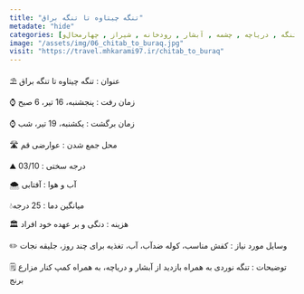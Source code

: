 ```yaml
---
title: "تنگه چیتاوه تا تنگه براق"
metadate: "hide"
categories: [تنگه , دریاچه , چشمه , آبشار , رودخانه , شیراز , چهارمحال‌و‎بختیاری , رودخانه]
image: "/assets/img/06_chitab_to_buraq.jpg"
visit: "https://travel.mhkarami97.ir/chitab_to_buraq"
---
```


⛱ عنوان : تنگه چیتاوه تا تنگه براق  

⌚️ زمان رفت : پنجشنبه، 16 تیر، 6 صبح  

⌚️ زمان برگشت : یکشنبه، 19 تیر، شب  

🛣 محل جمع شدن : عوارضی قم  

⛰ درجه سختی : 03/10  

🌨 آب و هوا : آفتابی  

💧میانگین دما : 25 درجه  

🏛 هزینه : دنگی و بر عهده خود افراد  

✏️ وسایل مورد نیاز : کفش مناسب، کوله ضدآب،  آب، تغذیه برای چند روز، جلیقه نجات   

🗒 توضیحات : تنگه نوردی به همراه بازدید از آبشار و  دریاچه، به همراه کمپ کنار مزارع برنج  